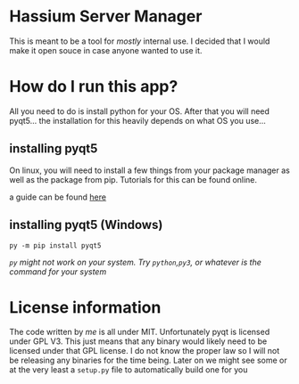 # Hassium Server Manager

This is meant to be a tool for *mostly* internal use. I decided that I would make it open souce in case anyone wanted to use it.

# How do I run this app?

All you need to do is install python for your OS. After that you will need pyqt5... the installation for this heavily depends on what OS you use...

## installing pyqt5

On linux, you will need to install a few things from your package manager as well as the package from pip. Tutorials for this can be found online.

a guide can be found [here](https://pythonbasics.org/install-pyqt/)

## installing pyqt5 (Windows)

```shell
py -m pip install pyqt5
```
*`py` might not work on your system. Try `python`,`py3`, or whatever is the command for your system*

# License information

The code written by *me* is all under MIT. Unfortunately pyqt is licensed under GPL V3. This just means that any binary would likely need to be licensed under that GPL license. I do not know the proper law so I will not be releasing any binaries for the time being. Later on we might see some or at the very least a ``setup.py`` file to automatically build one for you